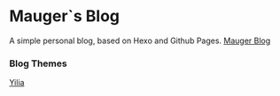 # Mauger`s Blog
 A simple personal blog, based on Hexo and Github Pages. [Mauger Blog](https://maugerwu.github.io/)

### Blog Themes
[Yilia](https://github.com/litten/hexo-theme-yilia)
